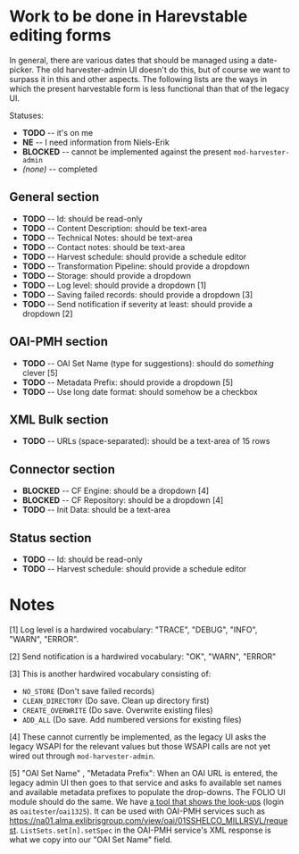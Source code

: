 # Work to be done in Harevstable editing forms

In general, there are various dates that should be managed using a date-picker. The old harvester-admin UI doesn't do this, but of course we want to surpass it in this and other aspects. The following lists are the ways in which the present harvestable form is less functional than that of the legacy UI.

Statuses:
* **TODO** -- it's on me
* **NE** -- I need information from Niels-Erik
* **BLOCKED** -- cannot be implemented against the present `mod-harvester-admin`
* _(none)_ -- completed


## General section

* **TODO** -- Id: should be read-only
* **TODO** -- Content Description: should be text-area
* **TODO** -- Technical Notes: should be text-area
* **TODO** -- Contact notes: should be text-area
* **TODO** -- Harvest schedule: should provide a schedule editor
* **TODO** -- Transformation Pipeline: should provide a dropdown
* **TODO** -- Storage: should provide a dropdown
* **TODO** -- Log level: should provide a dropdown [1]
* **TODO** -- Saving failed records: should provide a dropdown [3]
* **TODO** -- Send notification if severity at least: should provide a dropdown [2]


## OAI-PMH section

* **TODO** -- OAI Set Name (type for suggestions): should do _something_ clever [5]
* **TODO** -- Metadata Prefix: should provide a dropdown [5]
* **TODO** -- Use long date format: should somehow be a checkbox


## XML Bulk section

* **TODO** -- URLs (space-separated): should be a text-area of 15 rows


## Connector section

* **BLOCKED** -- CF Engine: should be a dropdown [4]
* **BLOCKED** -- CF Repository: should be a dropdown [4]
* **TODO** -- Init Data: should be a text-area

## Status section

* **TODO** -- Id: should be read-only
* **TODO** -- Harvest schedule: should provide a schedule editor


# Notes

[1] Log level is a hardwired vocabulary:  "TRACE", "DEBUG", "INFO", "WARN", "ERROR".

[2] Send notification is a hardwired vocabulary: "OK", "WARN", "ERROR"

[3] This is another hardwired vocabulary consisting of:
* `NO_STORE` (Don't save failed records)
* `CLEAN_DIRECTORY` (Do save. Clean up directory first)
* `CREATE_OVERWRITE` (Do save. Overwrite existing files)
* `ADD_ALL` (Do save. Add numbered versions for existing files)

[4] These cannot currently be implemented, as the legacy UI asks the legacy WSAPI for the relevant values but those WSAPI calls are not yet wired out through `mod-harvester-admin`.

[5] "OAI Set Name" , "Metadata Prefix":   When an OAI URL is entered, the legacy admin UI then goes to that service and asks fo available set names and available metadata prefixes to populate the drop-downs. The FOLIO UI module should do the same. We have [a tool that shows the look-ups](https://oai-pmh-viewer.reshare-dev.indexdata.com/) (login as `oaitester`/`oai1325`). It can be used with OAI-PMH services such as https://na01.alma.exlibrisgroup.com/view/oai/01SSHELCO_MILLRSVL/request. `ListSets.set[n].setSpec` in the OAI-PMH service's XML response is what we copy into our "OAI Set Name" field.


